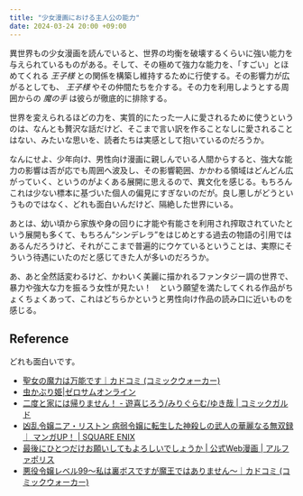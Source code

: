 ```yaml
---
title: "少女漫画における主人公の能力"
date: 2024-03-24 20:00 +09:00
---
```


異世界もの少女漫画を読んでいると、世界の均衡を破壊するくらいに強い能力を与えられているものがある。そして、その極めて強力な能力を、「すごい」とほめてくれる _王子様_ との関係を構築し維持するために行使する。その影響力が広がるとしても、 _王子様_ やその仲間たちを介する。その力を利用しようとする周囲からの _魔の手_ は彼らが徹底的に排除する。

世界を変えられるほどの力を、実質的にたった一人に愛されるために使うというのは、なんとも贅沢な話だけど、そこまで言い訳を作ることなしに愛されることはない、みたいな思いを、読者たちは実感として抱いているのだろうか。

なんにせよ、少年向け、男性向け漫画に親しんでいる人間からすると、強大な能力の影響は否が応でも周囲へ波及し、その影響範囲、かかわる領域はどんどん広がっていく、というのがよくある展開に思えるので、異文化を感じる。もちろんこれは少ない標本に基づいた個人の偏見にすぎないのだが。良し悪しがどうというものではなく、どれも面白いんだけど、隔絶した世界にいる。

あとは、幼い頃から家族や身の回りに才能や有能さを利用され搾取されていたという展開も多くて、もちろん“シンデレラ”をはじめとする過去の物語の引用ではあるんだろうけど、それがここまで普遍的にウケているということは、実際にそういう待遇にいたのだと感じてきた人が多いのだろうか。

あ、あと全然話変わるけど、かわいく美麗に描かれるファンタジー調の世界で、暴力や強大な力を振るう女性が見たい！　という願望を満たしてくれる作品がちょくちょくあって、これはどちらかというと男性向け作品の読み口に近いものを感じる。

## Reference

どれも面白いです。

- [聖女の魔力は万能です｜カドコミ (コミックウォーカー)](https://comic-walker.com/detail/KC_001223_S?episodeType=first)
- [虫かぶり姫\|ゼロサムオンライン](https://zerosumonline.com/detail/musikaburihime)
- [二度と家には帰りません！ - 遊喜じろう/みりぐらむ/ゆき哉 \| コミックガルド](https://comic-gardo.com/episode/3269754496561197697)
- [凶乱令嬢ニア・リストン 病弱令嬢に転生した神殺しの武人の華麗なる無双録 ｜ マンガUP！ \| SQUARE ENIX](https://magazine.jp.square-enix.com/mangaup/original/kyouranreijoh/)
- [最後にひとつだけお願いしてもよろしいでしょうか \| 公式Web漫画 \| アルファポリス](https://www.alphapolis.co.jp/manga/official/665000279)
- [悪役令嬢レベル99～私は裏ボスですが魔王ではありません～｜カドコミ (コミックウォーカー)](https://comic-walker.com/detail/KC_003695_S?episodeType=first)
